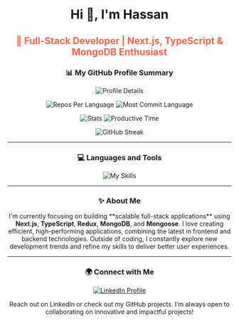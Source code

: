 <h1 align="center">Hi 👋, I'm Hassan</h1>
<h2 align="center" style="color: #FF6347">🚀 Full-Stack Developer | Next.js, TypeScript & MongoDB Enthusiast</h2>

<h3 align="center">📊 My GitHub Profile Summary</h3>
<p align="center">
    <img src="https://github-profile-summary-cards.vercel.app/api/cards/profile-details?username=devalienbrain&theme=2077" alt="Profile Details" />
</p>
<p align="center">
    <img src="https://github-profile-summary-cards.vercel.app/api/cards/repos-per-language?username=devalienbrain&theme=2077" alt="Repos Per Language" />
    <img src="http://github-profile-summary-cards.vercel.app/api/cards/most-commit-language?username=devalienbrain&theme=2077" alt="Most Commit Language" />
</p>
<p align="center">
    <img src="http://github-profile-summary-cards.vercel.app/api/cards/stats?username=devalienbrain&theme=2077" alt="Stats" />
    <img src="http://github-profile-summary-cards.vercel.app/api/cards/productive-time?username=devalienbrain&theme=2077" alt="Productive Time" />
</p>
<p align="center">
    <img src="https://github-readme-streak-stats.herokuapp.com?user=devalienbrain&theme=2077" alt="GitHub Streak">
</p>

---

<h3 align="center">💻 Languages and Tools</h3>
<p align="center">
    <img src="https://skillicons.dev/icons?i=nextjs,typescript,mongodb,redux,nodejs,express,react,tailwind,vercel&theme=dark" alt="My Skills" />
</p>

---

<h3 align="center">✨ About Me</h3>
<p align="center">
    I'm currently focusing on building **scalable full-stack applications** using <strong>Next.js</strong>, <strong>TypeScript</strong>, <strong>Redux</strong>, <strong>MongoDB</strong>, and <strong>Mongoose</strong>. I love creating efficient, high-performing applications, combining the latest in frontend and backend technologies. Outside of coding, I constantly explore new development trends and refine my skills to deliver better user experiences.
</p>

---

<h3 align="center">🌍 Connect with Me</h3>
<p align="center">
    <a href="https://bd.linkedin.com/in/md-sabbir-hassan-murad?trk=profile-badge" target="_blank">
        <img src="https://img.shields.io/badge/LinkedIn-0077B5?style=for-the-badge&logo=linkedin&logoColor=white" alt="LinkedIn Profile">
    </a>
   
</p>
<p align="center">
    Reach out on LinkedIn or check out my GitHub projects. I’m always open to collaborating on innovative and impactful projects!
</p>
